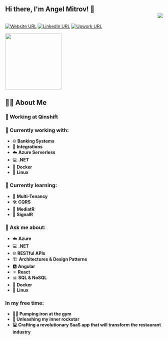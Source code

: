 ## Hi there, I'm Angel Mitrov! 👋 <div align = 'right'>![](https://komarev.com/ghpvc/?username=AngelMitrov&color=7A6BB5)</div>

[![Website URL](https://img.shields.io/badge/website-Check_it_out-7A6BB5?&style=for-the-badge)](https://www.angelmitrov.com/) 
[![LinkedIn URL](https://img.shields.io/badge/LinkedIn-Connect-blue?logo=linkedin&style=for-the-badge)](https://www.linkedin.com/in/angelmitrov/)
[![Upwork URL](https://img.shields.io/badge/Upwork-Hire_Me-6FDA44?logo=upwork&style=for-the-badge)](https://www.upwork.com/freelancers/angelmitrov)

<p>
  <img height="180em" src="https://github-readme-stats.vercel.app/api?username=AngelMitrov&count_private=true&show_icons=true&theme=dracula&&hide=prs,stars&icon_color=7A6BB5&hide_border=true&title_color=7A6BB5" />
</p>


## 👨‍💻 About Me

### 💼 Working at **Qinshift**
###  🔭 Currently working with:
  - 🌐 **Banking Systems**
  - 🔗 **Integrations**
  - ☁️ **Azure Serverless**
  - 💻 **.NET**
  - 🐳 **Docker**
  - 🐧 **Linux**

### 🌱 Currently learning:
  - 🔐 **Multi-Tenancy**
  - 🛠️ **CQRS**
  - 🚀 **MediatR**
  - 🔔 **SignalR**


### 💬 Ask me about:
- ☁️ **Azure**
- 💻 **.NET**
- 🌐 **RESTful APIs**
- 🏗️ **Architectures & Design Patterns**
- 🅰️ **Angular**
- ⚛️ **React**
- 📊 **SQL & NoSQL**
- 🐳 **Docker**
- 🐧 **Linux**

### In my free time:
- **🏋️‍♂️ Pumping iron at the gym**
- **🎸 Unleashing my inner rockstar**
- **💻 Crafting a revolutionary SaaS app that will transform the restaurant industry**

